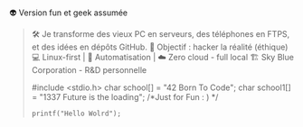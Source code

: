 👽 Version fun et geek assumée

> 🛠️ Je transforme des vieux PC en serveurs, des téléphones en FTPS, et des idées en dépôts GitHub.
🎯 Objectif : hacker la réalité (éthique)
💻 Linux-first | 🔄 Automatisation | ☁️ Zero cloud - full local
🏗️ Sky Blue Corporation - R&D personnelle
> 
> #include <stdio.h>
> char school[] = "42 Born To Code";
> char school1[] = "1337 Future is the loading";
> /*Just for Fun : ) */
> 
> 
>     printf("Hello Wolrd");
> 

